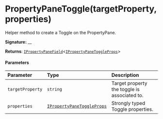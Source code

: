 # PropertyPaneToggle(targetProperty,properties)



Helper method to create a Toggle on the PropertyPane.

**Signature:** __

**Returns**: [`IPropertyPaneField`](../../sp-webpart-base/interface/ipropertypanefield.md)<[`IPropertyPaneToggleProps`](../../sp-webpart-base/interface/ipropertypanetoggleprops.md)>





#### Parameters


| Parameter	   | Type    | Description |
|:-------------|:---------------|:------------|
| `targetProperty`    | `string` | Target property the toggle is associated to. |
| `properties`    | [`IPropertyPaneToggleProps`](../../sp-webpart-base/interface/ipropertypanetoggleprops.md) | Strongly typed Toggle properties. |


